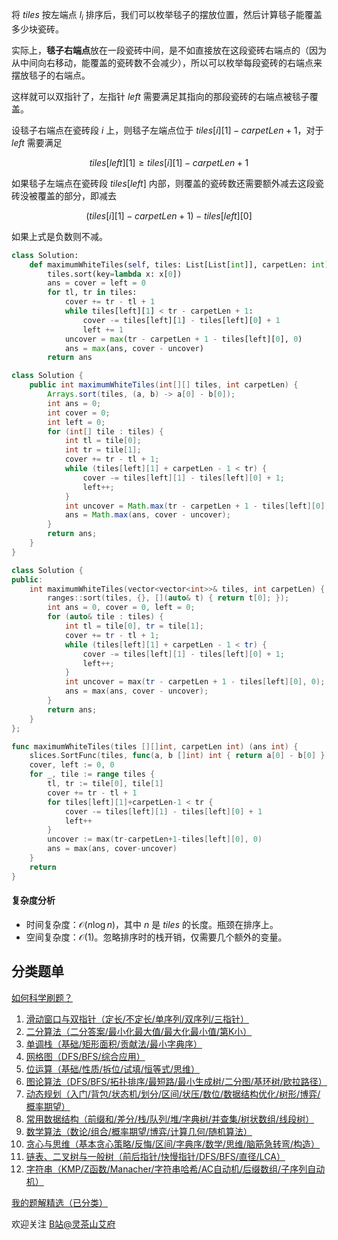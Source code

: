 将 $\textit{tiles}$ 按左端点 $l_i$ 排序后，我们可以枚举毯子的摆放位置，然后计算毯子能覆盖多少块瓷砖。

实际上，**毯子右端点**放在一段瓷砖中间，是不如直接放在这段瓷砖右端点的（因为从中间向右移动，能覆盖的瓷砖数不会减少），所以可以枚举每段瓷砖的右端点来摆放毯子的右端点。

这样就可以双指针了，左指针 $\textit{left}$ 需要满足其指向的那段瓷砖的右端点被毯子覆盖。

设毯子右端点在瓷砖段 $i$ 上，则毯子左端点位于 $\textit{tiles}[i][1] - \textit{carpetLen}+1$，对于 $\textit{left}$ 需要满足

$$
\textit{tiles}[\textit{left}][1] \ge \textit{tiles}[i][1] - \textit{carpetLen}+1
$$

如果毯子左端点在瓷砖段 $\textit{tiles}[\textit{left}]$ 内部，则覆盖的瓷砖数还需要额外减去这段瓷砖没被覆盖的部分，即减去

$$
(\textit{tiles}[i][1] - \textit{carpetLen}+1)-\textit{tiles}[\textit{left}][0]
$$

如果上式是负数则不减。

```py [sol-Python3]
class Solution:
    def maximumWhiteTiles(self, tiles: List[List[int]], carpetLen: int) -> int:
        tiles.sort(key=lambda x: x[0])
        ans = cover = left = 0
        for tl, tr in tiles:
            cover += tr - tl + 1
            while tiles[left][1] < tr - carpetLen + 1:
                cover -= tiles[left][1] - tiles[left][0] + 1
                left += 1
            uncover = max(tr - carpetLen + 1 - tiles[left][0], 0)
            ans = max(ans, cover - uncover)
        return ans
```

```java [sol-Java]
class Solution {
    public int maximumWhiteTiles(int[][] tiles, int carpetLen) {
        Arrays.sort(tiles, (a, b) -> a[0] - b[0]);
        int ans = 0;
        int cover = 0;
        int left = 0;
        for (int[] tile : tiles) {
            int tl = tile[0];
            int tr = tile[1];
            cover += tr - tl + 1;
            while (tiles[left][1] + carpetLen - 1 < tr) {
                cover -= tiles[left][1] - tiles[left][0] + 1;
                left++;
            }
            int uncover = Math.max(tr - carpetLen + 1 - tiles[left][0], 0);
            ans = Math.max(ans, cover - uncover);
        }
        return ans;
    }
}
```

```cpp [sol-C++]
class Solution {
public:
    int maximumWhiteTiles(vector<vector<int>>& tiles, int carpetLen) {
        ranges::sort(tiles, {}, [](auto& t) { return t[0]; });
        int ans = 0, cover = 0, left = 0;
        for (auto& tile : tiles) {
            int tl = tile[0], tr = tile[1];
            cover += tr - tl + 1;
            while (tiles[left][1] + carpetLen - 1 < tr) {
                cover -= tiles[left][1] - tiles[left][0] + 1;
                left++;
            }
            int uncover = max(tr - carpetLen + 1 - tiles[left][0], 0);
            ans = max(ans, cover - uncover);
        }
        return ans;
    }
};
```

```go [sol-Go]
func maximumWhiteTiles(tiles [][]int, carpetLen int) (ans int) {
    slices.SortFunc(tiles, func(a, b []int) int { return a[0] - b[0] })
    cover, left := 0, 0
    for _, tile := range tiles {
        tl, tr := tile[0], tile[1]
        cover += tr - tl + 1
        for tiles[left][1]+carpetLen-1 < tr {
            cover -= tiles[left][1] - tiles[left][0] + 1
            left++
        }
        uncover := max(tr-carpetLen+1-tiles[left][0], 0)
        ans = max(ans, cover-uncover)
    }
    return
}
```

#### 复杂度分析

- 时间复杂度：$\mathcal{O}(n\log n)$，其中 $n$ 是 $\textit{tiles}$ 的长度。瓶颈在排序上。
- 空间复杂度：$\mathcal{O}(1)$。忽略排序时的栈开销，仅需要几个额外的变量。

## 分类题单

[如何科学刷题？](https://leetcode.cn/circle/discuss/RvFUtj/)

1. [滑动窗口与双指针（定长/不定长/单序列/双序列/三指针）](https://leetcode.cn/circle/discuss/0viNMK/)
2. [二分算法（二分答案/最小化最大值/最大化最小值/第K小）](https://leetcode.cn/circle/discuss/SqopEo/)
3. [单调栈（基础/矩形面积/贡献法/最小字典序）](https://leetcode.cn/circle/discuss/9oZFK9/)
4. [网格图（DFS/BFS/综合应用）](https://leetcode.cn/circle/discuss/YiXPXW/)
5. [位运算（基础/性质/拆位/试填/恒等式/思维）](https://leetcode.cn/circle/discuss/dHn9Vk/)
6. [图论算法（DFS/BFS/拓扑排序/最短路/最小生成树/二分图/基环树/欧拉路径）](https://leetcode.cn/circle/discuss/01LUak/)
7. [动态规划（入门/背包/状态机/划分/区间/状压/数位/数据结构优化/树形/博弈/概率期望）](https://leetcode.cn/circle/discuss/tXLS3i/)
8. [常用数据结构（前缀和/差分/栈/队列/堆/字典树/并查集/树状数组/线段树）](https://leetcode.cn/circle/discuss/mOr1u6/)
9. [数学算法（数论/组合/概率期望/博弈/计算几何/随机算法）](https://leetcode.cn/circle/discuss/IYT3ss/)
10. [贪心与思维（基本贪心策略/反悔/区间/字典序/数学/思维/脑筋急转弯/构造）](https://leetcode.cn/circle/discuss/g6KTKL/)
11. [链表、二叉树与一般树（前后指针/快慢指针/DFS/BFS/直径/LCA）](https://leetcode.cn/circle/discuss/K0n2gO/)
12. [字符串（KMP/Z函数/Manacher/字符串哈希/AC自动机/后缀数组/子序列自动机）](https://leetcode.cn/circle/discuss/SJFwQI/)

[我的题解精选（已分类）](https://github.com/EndlessCheng/codeforces-go/blob/master/leetcode/SOLUTIONS.md)

欢迎关注 [B站@灵茶山艾府](https://space.bilibili.com/206214)
